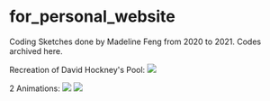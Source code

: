 # for_personal_website
Coding Sketches done by Madeline Feng from 2020 to 2021.
Codes archived here.

Recreation of David Hockney's Pool:
![](https://cdn.glitch.me/adfe69f4-5eec-4424-a505-1afd2ad3f492%2Fdh_pan.gif?v=1638085926487)

2 Animations:
![](https://cdn.glitch.me/adfe69f4-5eec-4424-a505-1afd2ad3f492%2Fani_pan1.gif?v=1638087667758)
![](https://cdn.glitch.me/adfe69f4-5eec-4424-a505-1afd2ad3f492%2Fani_pan2.gif?v=1638087721569)
